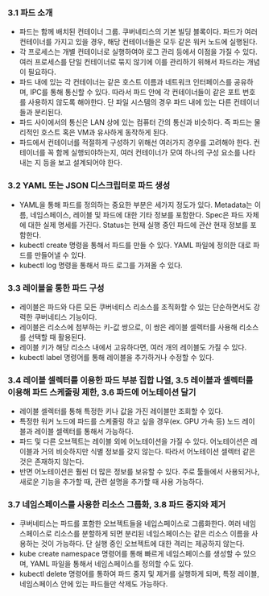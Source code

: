 ### 3.1 파드 소개
- 파드는 함께 배치된 컨테이너 그룹. 쿠버네티스의 기본 빌딩 블록이다. 파드가 여러 컨테이너를 가지고 있을 경우, 해당 컨테이너들은 모두 같은 워커 노드에 실행된다.
- 각 프로세스는 개별 컨테이너로 실행하여야 로그 관리 등에서 이점을 가질 수 있다. 여러 프로세스를 단일 컨테이너로 묶지 않기에 이를 관리하기 위해서 파드라는 개념이 필요하다.
- 파드 내에 있는 각 컨테이너는 같은 호스트 이름과 네트워크 인터페이스를 공유하며, IPC를 통해 통신할 수 있다. 따라서 파드 안에 각 컨테이너들이 같은 포트 번호를 사용하지 않도록 해야한다. 단 파일 시스템의 경우 파드 내에 있는 다른 컨테이너들과 분리된다.
- 파드 사이에서의 통신은 LAN 상에 있는 컴퓨터 간의 통신과 비슷하다. 즉 파드는 물리적인 호스트 혹은 VM과 유사하게 동작하게 된다.
- 파드에서 컨테이너를 적절하게 구성하기 위해선 여러가지 경우를 고려해야 한다. 컨테이너를 꼭 함께 실행되야하는지, 여러 컨테이너가 모여 하나의 구성 요소를 나타내는 지 등을 보고 설계되어야 한다.

### 3.2 YAML 또는 JSON 디스크립터로 파드 생성
- YAML을 통해 파드를 정의하는 중요한 부분은 세가지 정도가 있다. Metadata는 이름, 네임스페이스, 레이블 및 파드에 대한 기타 정보를 포함한다. Spec은 파드 자체에 대한 실제 명세를 가진다. Status는 현재 실행 중인 파드에 관산 현재 정보를 포함한다.
- kubectl create 명령을 통해서 파드를 만들 수 있다. YAML 파일에 정의한 대로 파드를 만들어낼 수 있다.
- kubectl log 명령을 통해서 파드 로그를 가져올 수 있다.

### 3.3 레이블을 통한 파드 구성
- 레이블은 파드와 다른 모든 쿠버네티스 리소스를 조직화할 수 있는 단순하면서도 강력한 쿠버네티스 기능이다.
- 레이블은 리소스에 첨부하는 키-값 쌍으로, 이 쌍은 레이블 셀렉터를 사용해 리소스를 선택할 때 활용된다.
- 레이블 키가 해당 리소스 내에서 고유하다면, 여러 개의 레이블도 가질 수 있다.
- kubectl label 명령어를 통해 레이블을 추가하거나 수정할 수 있다.

### 3.4 레이블 셀렉터를 이용한 파드 부분 집합 나열, 3.5 레이블과 셀렉터를 이용해 파드 스케줄링 제한, 3.6 파드에 어노테이션 달기
- 레이블 셀렉터를 통해 특정한 키나 값을 가진 레이블만 조회할 수 있다.
- 특정한 워커 노드에 파드를 스케줄링 하고 싶을 경우(ex. GPU 가속 등) 노드 레이블과 레이블 셀렉터를 통해서 가능하다.
- 파드 및 다른 오브젝트는 레이블 외에 어노테이션을 가질 수 있다. 어노테이션은 레이블과 거의 비슷하지만 식별 정보를 갖지 않는다. 따라서 어노테이션 셀렉터 같은 것은 존재하지 않는다.
- 반면 어노테이션은 훨씬 더 많은 정보를 보유할 수 있다. 주로 툴들에서 사용되거나, 새로운 기능을 추가할 때, 관련 설명을 추가할 때 사용 가능하다.

### 3.7 네임스페이스를 사용한 리소스 그룹화, 3.8 파드 중지와 제거
- 쿠버네티스는 파드를 포함한 오브젝트들을 네입스페이스로 그룹화한다. 여러 네임스페이스로 리소스를 분할하게 되면 분리된 네임스페이스는 같은 리소스 이름을 사용하는 것이 가능하다. 단 실행 중인 오브젝트에 대한 격리는 제공하지 않는다.
- kube create namespace 명령어를 통해 빠르게 네임스페이스를 생성할 수 있으며, YAML 파일을 통해서 네임스페이스를 정의할 수도 있다.
- kubectl delete 명령어를 통하여 파드 중지 및 제거를 실행하게 되며, 특정 레이블, 네임스페이스 안에 있는 파드들만 삭제도 가능하다.

